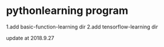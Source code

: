 # pythonlearning program

1.add basic-function-learning dir
2.add tensorflow-learning dir

update at 2018.9.27

